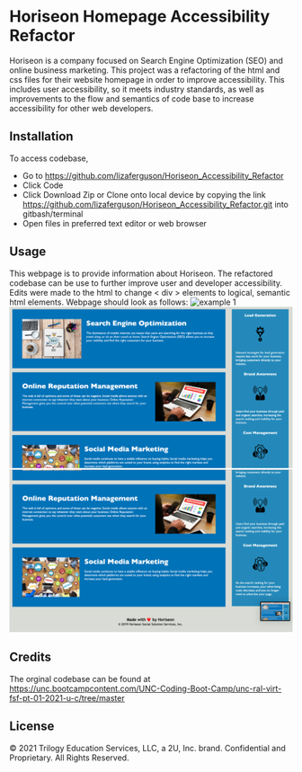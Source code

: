 # Horiseon Homepage Accessibility Refactor
Horiseon is a company focused on Search Engine Optimization (SEO) and online business marketing. This project was a refactoring of the html and css files for their website homepage in order to improve accessibility. This includes user accessibility, so it meets industry standards, as well as improvements to the flow and semantics of code base to increase accessibility for other web developers.

## Installation
To access codebase,
  * Go to https://github.com/lizaferguson/Horiseon_Accessibility_Refactor
  * Click Code
  * Click Download Zip or Clone onto local device by copying the link https://github.com/lizaferguson/Horiseon_Accessibility_Refactor.git into gitbash/terminal
  * Open files in preferred text editor or web browser

## Usage
This webpage is to provide information about Horiseon. The refactored codebase can be use to further improve user and developer accessibility. Edits were made to the html to change < div > elements to logical, semantic html elements. Webpage should look as follows: ![example 1](assets/images/horiseon_1.png) ![example 2](assets/images/horiseon_2.png) ![example 3](assets/images/horiseon_3.png)

## Credits
The orginal codebase can be found at https://unc.bootcampcontent.com/UNC-Coding-Boot-Camp/unc-ral-virt-fsf-pt-01-2021-u-c/tree/master

## License
© 2021 Trilogy Education Services, LLC, a 2U, Inc. brand. Confidential and Proprietary. All Rights Reserved.
